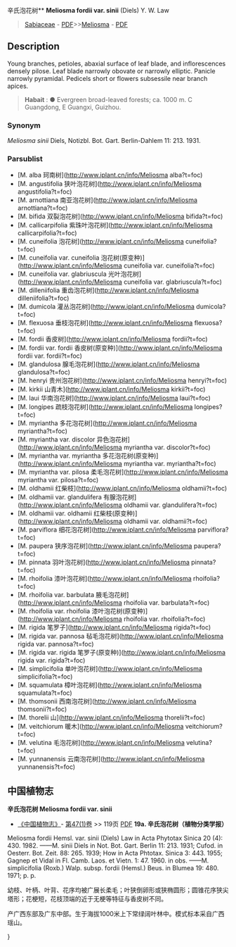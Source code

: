 辛氏泡花树** **Meliosma fordii var. sinii** (Diels) Y. W. Law

> [Sabiaceae](http://www.iplant.cn/info/Sabiaceae?t=foc) - [PDF](http://www.iplant.cn/foc/pdf/Sabiaceae.pdf)>>[Meliosma](http://www.iplant.cn/info/Meliosma?t=foc) - [PDF](http://www.iplant.cn/foc/pdf/Meliosma.pdf)
## Description

Young branches, petioles, abaxial surface of leaf blade, and inflorescences densely pilose. Leaf blade narrowly obovate or narrowly elliptic. Panicle narrowly pyramidal. Pedicels short or flowers subsessile near branch apices.

> **Habait** : 
>●  Evergreen broad-leaved forests; ca. 1000 m. C Guangdong, E Guangxi, Guizhou.

### Synonym
*Meliosma sinii* Diels, Notizbl. Bot. Gart. Berlin-Dahlem 11: 213. 1931.

### Parsublist

* [M.  alba  珂南树](http://www.iplant.cn/info/Meliosma alba?t=foc)
* [M.  angustifolia  狭叶泡花树](http://www.iplant.cn/info/Meliosma angustifolia?t=foc)
* [M.  arnottiana  南亚泡花树](http://www.iplant.cn/info/Meliosma arnottiana?t=foc)
* [M.  bifida  双裂泡花树](http://www.iplant.cn/info/Meliosma bifida?t=foc)
* [M.  callicarpifolia  紫珠叶泡花树](http://www.iplant.cn/info/Meliosma callicarpifolia?t=foc)
* [M.  cuneifolia  泡花树](http://www.iplant.cn/info/Meliosma cuneifolia?t=foc)
* [M.  cuneifolia var. cuneifolia  泡花树(原变种)](http://www.iplant.cn/info/Meliosma cuneifolia var. cuneifolia?t=foc)
* [M.  cuneifolia var. glabriuscula  光叶泡花树](http://www.iplant.cn/info/Meliosma cuneifolia var. glabriuscula?t=foc)
* [M.  dilleniifolia  重齿泡花树](http://www.iplant.cn/info/Meliosma dilleniifolia?t=foc)
* [M.  dumicola  灌丛泡花树](http://www.iplant.cn/info/Meliosma dumicola?t=foc)
* [M.  flexuosa  垂枝泡花树](http://www.iplant.cn/info/Meliosma flexuosa?t=foc)
* [M.  fordii  香皮树](http://www.iplant.cn/info/Meliosma fordii?t=foc)
* [M.  fordii var. fordii  香皮树(原变种)](http://www.iplant.cn/info/Meliosma fordii var. fordii?t=foc)
* [M.  glandulosa  腺毛泡花树](http://www.iplant.cn/info/Meliosma glandulosa?t=foc)
* [M.  henryi  贵州泡花树](http://www.iplant.cn/info/Meliosma henryi?t=foc)
* [M.  kirkii  山青木](http://www.iplant.cn/info/Meliosma kirkii?t=foc)
* [M.  laui  华南泡花树](http://www.iplant.cn/info/Meliosma laui?t=foc)
* [M.  longipes  疏枝泡花树](http://www.iplant.cn/info/Meliosma longipes?t=foc)
* [M.  myriantha  多花泡花树](http://www.iplant.cn/info/Meliosma myriantha?t=foc)
* [M.  myriantha var. discolor  异色泡花树](http://www.iplant.cn/info/Meliosma myriantha var. discolor?t=foc)
* [M.  myriantha var. myriantha  多花泡花树(原变种)](http://www.iplant.cn/info/Meliosma myriantha var. myriantha?t=foc)
* [M.  myriantha var. pilosa  柔毛泡花树](http://www.iplant.cn/info/Meliosma myriantha var. pilosa?t=foc)
* [M.  oldhamii  红柴枝](http://www.iplant.cn/info/Meliosma oldhamii?t=foc)
* [M.  oldhamii var. glandulifera  有腺泡花树](http://www.iplant.cn/info/Meliosma oldhamii var. glandulifera?t=foc)
* [M.  oldhamii var. oldhamii  红柴枝(原变种)](http://www.iplant.cn/info/Meliosma oldhamii var. oldhamii?t=foc)
* [M.  parviflora  细花泡花树](http://www.iplant.cn/info/Meliosma parviflora?t=foc)
* [M.  paupera  狭序泡花树](http://www.iplant.cn/info/Meliosma paupera?t=foc)
* [M.  pinnata  羽叶泡花树](http://www.iplant.cn/info/Meliosma pinnata?t=foc)
* [M.  rhoifolia  漆叶泡花树](http://www.iplant.cn/info/Meliosma rhoifolia?t=foc)
* [M.  rhoifolia var. barbulata  腋毛泡花树](http://www.iplant.cn/info/Meliosma rhoifolia var. barbulata?t=foc)
* [M.  rhoifolia var. rhoifolia  漆叶泡花树(原变种)](http://www.iplant.cn/info/Meliosma rhoifolia var. rhoifolia?t=foc)
* [M.  rigida  笔罗子](http://www.iplant.cn/info/Meliosma rigida?t=foc)
* [M.  rigida var. pannosa  毡毛泡花树](http://www.iplant.cn/info/Meliosma rigida var. pannosa?t=foc)
* [M.  rigida var. rigida  笔罗子(原变种)](http://www.iplant.cn/info/Meliosma rigida var. rigida?t=foc)
* [M.  simplicifolia  单叶泡花树](http://www.iplant.cn/info/Meliosma simplicifolia?t=foc)
* [M.  squamulata  樟叶泡花树](http://www.iplant.cn/info/Meliosma squamulata?t=foc)
* [M.  thomsonii  西南泡花树](http://www.iplant.cn/info/Meliosma thomsonii?t=foc)
* [M.  thorelii  山](http://www.iplant.cn/info/Meliosma thorelii?t=foc)
* [M.  veitchiorum  暖木](http://www.iplant.cn/info/Meliosma veitchiorum?t=foc)
* [M.  velutina  毛泡花树](http://www.iplant.cn/info/Meliosma velutina?t=foc)
* [M.  yunnanensis  云南泡花树](http://www.iplant.cn/info/Meliosma yunnanensis?t=foc)

## 中国植物志
**辛氏泡花树 Meliosma fordii var. sinii**

* [《中国植物志》](http://www.iplant.cn/frps)- [第47(1)卷](http://www.iplant.cn/frps/vol/47(1)) >> 119页 [PDF](http://www.iplant.cn/frps/pdf/47(1)/119.PDF)
**19a. 辛氏泡花树（植物分类学报）**

Meliosma fordii Hemsl. var. sinii (Diels) Law in Acta Phytotax Sinica 20 (4): 430. 1982. ——M. sinii Diels in Not. Bot. Gart. Berlin 11: 213. 1931; Cufod. in Oesterr. Bot. Zeit. 88: 265. 1939; How in Acta Phtotax. Sinica 3: 443. 1955; Gagnep et Vidal in Fl. Camb. Laos. et Vietn. 1: 47. 1960. in obs. ——M. simplicifolia (Roxb.) Walp. subsp. fordii (Hemsl.) Beus. in Blumea 19: 480. 1971; p. p.

幼枝、叶柄、叶背、花序均被广展长柔毛；叶狭倒卵形或狭椭圆形；圆锥花序狭尖塔形；花梗短，花枝顶端的近于无梗等特征与香皮树不同。

产广西东部及广东中部。生于海拔1000米上下常绿阔叶林中。模式标本采自广西瑶山。

}